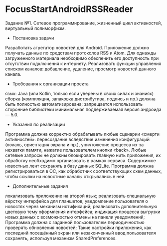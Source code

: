 # FocusStartAndroidRSSReader

Задание №1. Сетевое программирование, жизненный цикл активностей, виртуальный полиморфизм.

- Постановка задачи

Разработать агрегатор новостей для Android. Приложение должно получать данные по средствам протоколов RSS и Atom. Для однажды загруженного материала необходимо обеспечить его доступность при отсутствии подключения к интернету. Реализовать функции управления списком каналов: добавление, удаление, просмотр новостей данного канала.

- Требования к организации проекта

язык: Java (или Kotlin, только если уверены в своих силах и знаниях) сборка (компиляция, запаковка дистрибутива, подпись и пр.) должна быть полностью автоматизирована; запрещается использовать сторонние библиотеки минимальная поддерживаемая версия андроида — 5.0.

- Указания по реализации

Программа должна корректно обрабатывать любые сценарии «смерти активностей»: пересоздание вследствие изменения конфигураций (локаль, ориентация экрана и пр.), уничтожение процесса из-за нехватки памяти, нажатие пользователем кнопки «back». Любые сетевые запросы не должны блокировать главную нить приложения, их обработку необходимо организовать в рамках сервиса. Содержимое новостных лент сохранять в базу данных SQLite. Программа должна регистрироваться в ОС, как обработчик соответствующих схем данных, чтобы ссылки на новостные каналы открывались в ней.

- Дополнительные задания

локализовать приложение на второй язык; реализовать специальную вёрстку интерфейса для планшетов; уведомление пользователя о новостях через механизм нотификаций; реализовать дополнительную цветовую тему оформления интерфейса; индикация процесса выгрузки новых данных с возможностью отмены на панели уведомлений; Программа должна с заданной пользователем периодичностью проверять обновления новостей; Такие настройки приложения, как последний посещённый экран или незаконченный ввод пользователя сохранять, используя механизм SharedPreferences.
